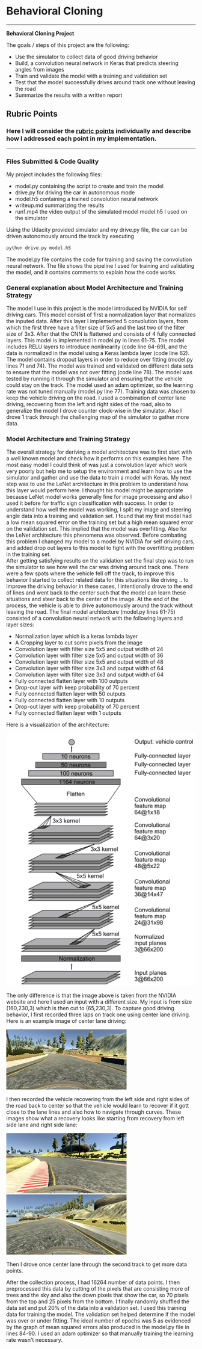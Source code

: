 # **Behavioral Cloning** 
---

**Behavioral Cloning Project**

The goals / steps of this project are the following:

* Use the simulator to collect data of good driving behavior
* Build, a convolution neural network in Keras that predicts steering angles from images
* Train and validate the model with a training and validation set
* Test that the model successfully drives around track one without leaving the road
* Summarize the results with a written report


[//]: # (Image References)

[image1]: ./examples/nvidiaArch.png "Model Visualization"
[image2]: ./examples/normal.jpg "Normal Image"
[image3]: ./examples/rec_left.jpg "Recovery Image"
[image4]: ./examples/rec_right.jpg "Recovery Image"



## Rubric Points
### Here I will consider the [rubric points](https://review.udacity.com/#!/rubrics/432/view) individually and describe how I addressed each point in my implementation.  

---
### Files Submitted & Code Quality

My project includes the following files:

* model.py containing the script to create and train the model
* drive.py for driving the car in autonomous mode
* model.h5 containing a trained convolution neural network 
* writeup.md summarizing the results
* run1.mp4 the video output of the simulated model model.h5 I used on the simulator

Using the Udacity provided simulator and my drive.py file, the car can be driven autonomously around the track by executing 
```sh
python drive.py model.h5
```

The model.py file contains the code for training and saving the convolution neural network. The file shows the pipeline I used for training and validating the model, and it contains comments to explain how the code works.

### General explanation about Model Architecture and Training Strategy

The model I use in this project is the model introduced by NVIDIA for self driving cars. This model consist of first a normalization layer that normalizes the inputed data. After this layer I implemented 5 convolution layers, from which the first three have a filter size of 5x5 and the last two of the filter size of 3x3. After that the CNN is flattened and consists of 4 fully connected layers. This model is implemented in model.py in lines 61-75. 
The model includes RELU layers to introduce nonlinearity (code line 64-69), and the data is normalized in the model using a Keras lambda layer (code line 62). 
The model contains dropout layers in order to reduce over fitting (model.py lines 71 and 74). 
The model was trained and validated on different data sets to ensure that the model was not over fitting (code line 78). The model was tested by running it through the simulator and ensuring that the vehicle could stay on the track.
The model used an adam optimizer, so the learning rate was not tuned manually (model.py line 77).
Training data was chosen to keep the vehicle driving on the road. I used a combination of center lane driving, recovering from the left and right sides of the road, also to generalize the model I drove counter clock-wise in the simulator. Also I drove 1 track through the challenging map of the simulator to gather more data.   

### Model Architecture and Training Strategy

The overall strategy for deriving a model architecture was to first start with a well known model and check how it performs on this examples here. The most easy model I could think of was just a convolution layer which work very poorly but help me to setup the environment and learn how to use the simulator and gather and use the data to train a model with Keras. 
My next step was to use the LeNet architecture in this problem to understand how this layer would perform here. I thought his model might be appropriate because LeNet model works generally fine for image processing and also I used it before for traffic sign classification with success.
In order to understand how well the model was working, I split my image and steering angle data into a training and validation set. I found that my first model had a low mean squared error on the training set but a high mean squared error on the validation set. This implied that the model was overfitting. Also for the LeNet architecture this phenomena was observed. 
Before combating this problem I changed my model to a model by NVIDIA for self driving cars, and added drop out layers to this model to fight with the overfitting problem in the training set.  
After getting satisfying results on the validation set the final step was to run the simulator to see how well the car was driving around track one. There were a few spots where the vehicle fell off the track, to improve this behavior I started to collect related data for this situations like driving .. to improve the driving behavior in these cases, I intentionally drove to the end of lines and went back to the center such that the model can learn these situations and steer back to the center of the image.
At the end of the process, the vehicle is able to drive autonomously around the track without leaving the road.
The final model architecture (model.py lines 61-75) consisted of a convolution neural network with the following layers and layer sizes:

* Normalization layer which is a keras lambda layer
* A Cropping layer to cut some pixels from the image
* Convolution layer with filter size 5x5 and output width of 24
* Convolution layer with filter size 5x5 and output width of 36
* Convolution layer with filter size 5x5 and output width of 48
* Convolution layer with filter size 3x3 and output width of 64
* Convolution layer with filter size 3x3 and output width of 64
* Fully connected flatten layer with 100 outputs
* Drop-out layer with keep probability of 70 percent
* Fully connected flatten layer with 50 outputs
* Fully connected flatten layer with 10 outputs
* Drop-out layer with keep probability of 70 percent
* Fully connected flatten layer with 1 outputs

Here is a visualization of the architecture:

![alt text][image1]

The only difference is that the image above is taken from the NVIDIA website and here I used an input with a different size. My input is from size (160,230,3) which is then cut to (65,230,3). 
To capture good driving behavior, I first recorded three laps on track one using center lane driving. Here is an example image of center lane driving:

![alt text][image2]

I then recorded the vehicle recovering from the left side and right sides of the road back to center so that the vehicle would learn to recover if it gott close to the lane lines and also how to navigate through curves. These images show what a recovery looks like starting from recovery from left side lane and right side lane:

![alt text][image3]
![alt text][image4]


Then I drove once center lane through the second track to get more data points.

After the collection process, I had 16264 number of data points. I then preprocessed this data by cutting of the pixels that are consisting more of trees and the sky and also the down pixels that show the car, so 70 pixels from the top and 25 pixels from the bottom. 
I finally randomly shuffled the data set and put 20% of the data into a validation set. 
I used this training data for training the model. The validation set helped determine if the model was over or under fitting. The ideal number of epochs was 5 as evidenced by the graph of mean squared errors also produced in the model.py file in lines 84-90. I used an adam optimizer so that manually training the learning rate wasn't necessary.
